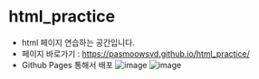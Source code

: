 # html_practice
- html 페이지 연습하는 공간입니다.
- 페이지 바로가기 : https://pasmoowsvd.github.io/html_practice/
- Github Pages 통해서 배포
![image](https://github.com/pasmoowsvd/html_practice/assets/119092028/ae7e96ba-df50-4133-af80-5461dc2b5f0e)
![image](https://github.com/pasmoowsvd/html_practice/assets/119092028/bcd3463e-87cc-4413-8a7f-983c51c51ccd)
